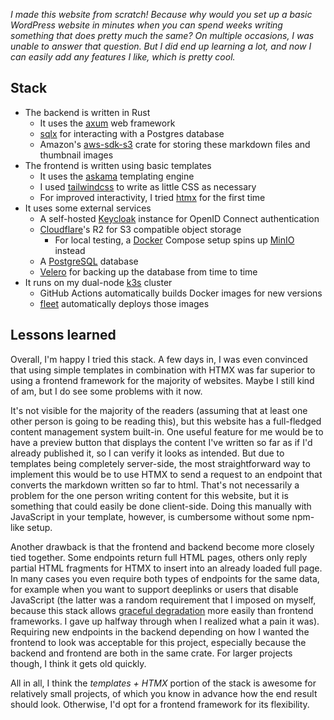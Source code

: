 *I made this website from scratch! Because why would you set up a basic WordPress website in minutes when you can spend
weeks writing something that does pretty much the same? On multiple occasions, I was unable to answer that question. But
I did end up learning a lot, and now I can easily add any features I like, which is pretty cool.*

## Stack

- The backend is written in Rust
    - It uses the [axum](https://crates.io/crates/axum) web framework
    - [sqlx](https://crates.io/crates/sqlx) for interacting with a Postgres database
    - Amazon's [aws-sdk-s3](https://crates.io/crates/aws-sdk-s3) crate for storing these markdown files and
      thumbnail images
- The frontend is written using basic templates
    - It uses the [askama](https://crates.io/crates/askama) templating engine
    - I used [tailwindcss](https://tailwindcss.com/) to write as little CSS as necessary
    - For improved interactivity, I tried [htmx](https://htmx.org/) for the first time
- It uses some external services
    - A self-hosted [Keycloak](https://www.keycloak.org/) instance for OpenID Connect authentication
    - [Cloudflare](https://www.cloudflare.com/)'s R2 for S3 compatible object storage
        - For local testing, a [Docker](https://www.docker.com/) Compose setup spins up [MinIO](https://min.io/) instead
    - A [PostgreSQL](https://www.postgresql.org/) database
    - [Velero](https://velero.io/) for backing up the database from time to time
- It runs on my dual-node [k3s](https://k3s.io/) cluster
    - GitHub Actions automatically builds Docker images for new versions
    - [fleet](https://fleet.rancher.io/) automatically deploys those images

## Lessons learned

Overall, I'm happy I tried this stack. A few days in, I was even convinced that using simple templates in combination
with HTMX was far superior to using a frontend framework for the majority of websites. Maybe I still kind of am, but I
do see some problems with it now.

It's not visible for the majority of the readers (assuming that at least one other person is going to be reading this),
but this website has a full-fledged content management system built-in. One useful feature for me would be to have a
preview button that displays the content I've written so far as if I'd already published it, so I can verify it looks as
intended. But due to templates being completely server-side, the most straightforward way to implement this would be to
use HTMX to send a request to an endpoint that converts the markdown written so far to html. That's not necessarily a
problem for the one person writing content for this website, but it is something that could easily be done client-side.
Doing this manually with JavaScript in your template, however, is cumbersome without some npm-like setup.

Another drawback is that the frontend and backend become more closely tied together. Some endpoints return full HTML
pages, others only reply partial HTML fragments for HTMX to insert into an already loaded full page. In many cases you
even require both types of endpoints for the same data, for example when you want to support deeplinks or users that
disable JavaScript (the latter was a random requirement that I imposed on myself, because this stack
allows [graceful degradation](https://developer.mozilla.org/en-US/docs/Glossary/Graceful_degradation) more easily than
frontend frameworks. I gave up halfway through when I realized what a pain it was). Requiring new endpoints in the
backend depending on how I wanted the frontend to look was acceptable for this project, especially because the backend
and frontend are both in the same crate. For larger projects though, I think it gets old quickly.

All in all, I think the *templates + HTMX* portion of the stack is awesome for relatively small projects, of which you
know in advance how the end result should look. Otherwise, I'd opt for a frontend framework for its flexibility.
